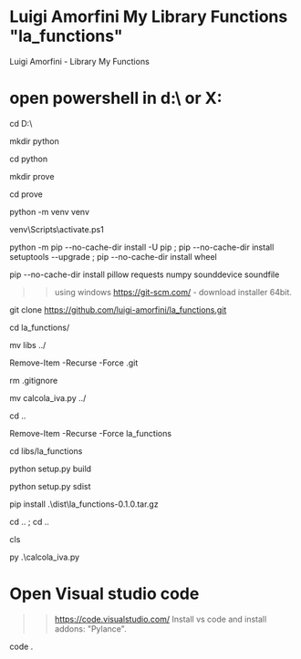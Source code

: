 # Luigi Amorfini My Library Functions "la_functions"
Luigi Amorfini - Library My Functions

# open powershell in d:\ or X:

cd D:\

mkdir python

cd python

mkdir prove

cd prove

python -m venv venv

venv\Scripts\activate.ps1

python -m pip --no-cache-dir install -U pip ; pip --no-cache-dir install setuptools --upgrade ; pip --no-cache-dir install wheel

pip --no-cache-dir install pillow requests numpy sounddevice soundfile

>> using windows https://git-scm.com/ - download installer 64bit.

git clone https://github.com/luigi-amorfini/la_functions.git

cd la_functions/

mv libs ../

Remove-Item -Recurse -Force .git

rm .gitignore

mv calcola_iva.py ../

cd ..

Remove-Item -Recurse -Force la_functions

cd libs/la_functions

python setup.py build

python setup.py sdist

pip install .\dist\la_functions-0.1.0.tar.gz

cd .. ; cd ..

cls

py .\calcola_iva.py

# Open Visual studio code
>> https://code.visualstudio.com/
>> Install vs code and install addons: "Pylance".

code .
